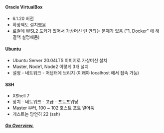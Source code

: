 #### Oracle VirtualBox
 - 6.1.20 버전
 - 확장팩도 설치했음
 - 로컬에 WSL2 도커가 있어서 가상머신 런 안되는 문제가 있음 ("1. Docker" 에 해결책 설명해둠)

#### Ubuntu
 - Ubuntu Server 20.04LTS 이미지로 가상머신 설치
 - Master, Node1, Node2 이렇게 3개 설치
 - 설정 - 네트워크 - 어댑터에 브리지 (이래야 localhost 에서 접속 가능)

#### SSH
 - XShell 7
 - 장치 - 네트워크 - 고급 - 포트포워딩
 - Master 부터, 100 ~ 102 호스트 포트 열어둠
 - 게스트는 당연히 22 (ssh)


##### [Go Overview.](https://github.com/es5es5/TIL/tree/main/kubernetes/2021-05-03)
